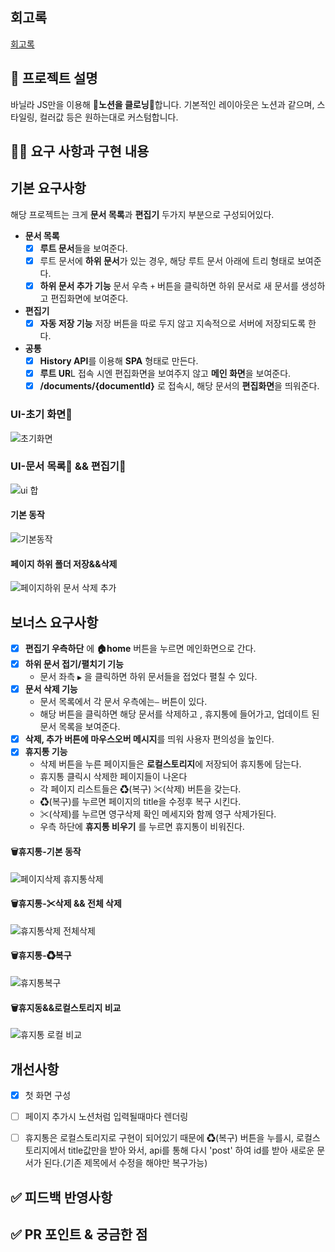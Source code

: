 <!--
  템플릿은 아직 PR 작성이 익숙하지 않으신 분들을 위해서 제공하는 가이드입니다!
  리뷰어 또는 이 PR을 보게 될 다른 사람들이 이 PR을 보는데 참고할 수 있는 내용이 있다면 포함해서 작성해주시면 됩니다.
-->
## 회고록
<a href="https://velog.io/@jzo09/Notion-Cloning-%ED%94%84%EB%A1%9C%EC%A0%9D%ED%8A%B8%EB%A5%BC-%EB%A7%88%EC%B9%98%EB%A9%B0...-%ED%9A%8C%EA%B3%A0">회고록<a>
## 📌 프로젝트 설명 
바닐라 JS만을 이용해 📄**노션을 클로닝**📄합니다.
기본적인 레이아웃은 노션과 같으며, 스타일링, 컬러값 등은 원하는대로 커스텀합니다.

## 👩‍💻 요구 사항과 구현 내용 

## 기본 요구사항
해당 프로젝트는 크게 **문서 목록**과 **편집기** 두가지 부분으로 구성되어있다. 

-  **문서 목록** 
   - [x] **루트 문서**들을 보여준다. 
   - [x] 루트 문서에 **하위 문서**가 있는 경우, 해당 루트 문서 아래에 트리 형태로 보여준다.
   - [x] **하위 문서 추가 기능** 
       문서 우측 `+` 버튼을 클릭하면 하위 문서로 새 문서를 생성하고 편집화면에 보여준다. 
       
- **편집기** 
  - [x] **자동 저장 기능** 
      저장 버튼을 따로 두지 않고 지속적으로 서버에 저장되도록 한다.  
- **공통** 
  - [x] **History API**를 이용해 **SPA** 형태로 만든다. 
  - [x] **루트 UR**L 접속 시엔 편집화면을 보여주지 않고 **메인 화면**을 보여준다. 
  - [x]  **/documents/{documentId}** 로 접속시, 해당 문서의 **편집화면**을 띄워준다. 

### UI-초기 화면📄

![초기화면](https://user-images.githubusercontent.com/66211721/132082185-f5079cfc-8367-4aa5-b344-17099a46ab05.png)

### UI-문서 목록📄 && 편집기📖

![ui 합](https://user-images.githubusercontent.com/66211721/132082370-d803121a-f725-489d-8ef8-92a9fac75122.png)

#### 기본 동작

![기본동작](https://user-images.githubusercontent.com/66211721/132047811-404a4ac6-ec95-4afb-ac11-8801a6e0d4c9.gif)


#### 페이지 하위 폴더 저장&&삭제
![페이지하위 문서 삭제 추가](https://user-images.githubusercontent.com/66211721/132047974-d1945a74-4463-4e76-89e5-fbc6213e1fcf.gif)




## 보너스 요구사항
- [x] **편집기 우측하단** 에 **🏠home** 버튼을 누르면  메인화면으로 간다.
- [x] **하위 문서 접기/펼치기 기능**
     - 문서 좌측 `▶` 을 클릭하면 하위 문서들을 접었다 펼칠 수 있다. 
- [x] **문서 삭제 기능** 
   - 문서 목록에서 각 문서 우측에는```―``` 버튼이 있다. 
   - 해당 버튼을 클릭하면   해당 문서를 삭제하고 , 휴지통에 들어가고, 업데이트 된 문서 목록을 보여준다.
- [x] **삭제, 추가 버튼에 마우스오버 메시지**를 띄워 사용자 편의성을 높인다.  
- [x] **휴지통 기능** 
   - 삭제 버튼을 누른 페이지들은 **로컬스토리지**에 저장되어 휴지통에 담는다.
   - 휴지통 클릭시 삭제한 페이지들이 나온다
   - 각 페이지 리스트들은 ♻(복구) ✂(삭제) 버튼을 갖는다.
   - ♻(복구)를 누르면 페이지의 title을 수정후 복구 시킨다.
   - ✂(삭제)를 누르면 영구삭제 확인 메세지와 함께 영구 삭제가된다.
   - 우측 하단에 **휴지통 비우기** 를 누르면 휴지통이 비워진다.

#### 🗑휴지통-기본 동작
![페이지삭제 휴지통삭제](https://user-images.githubusercontent.com/66211721/132048247-93bb67b3-1066-44c9-ac66-1febf3258d6f.gif)

#### 🗑휴지통-✂삭제 && 전체 삭제
![휴지통삭제 전체삭제](https://user-images.githubusercontent.com/66211721/132048446-ce10bd68-8acf-4130-9beb-fed63384ef06.gif)

#### 🗑휴지통-♻복구
![휴지통복구](https://user-images.githubusercontent.com/66211721/132048768-b340463c-3824-43e4-8d70-fbb43be15282.gif)

#### 🗑휴지동&&로컬스토리지 비교
![휴지통 로컬 비교](https://user-images.githubusercontent.com/66211721/132128590-83670838-4b95-401c-87f9-cd0bfbf517fc.gif)

## 개선사항
- [x] 첫 화면 구성
- [ ] 페이지 추가시 노션처럼 입력될때마다 렌더링
- [ ] 휴지통은 로컬스토리지로 구현이 되어있기 때문에 ♻(복구) 버튼을 누를시, 로컬스토리지에서 title값만을 받아 와서, api를 통해 다시 'post' 하여 id를 받아 새로운 문서가 된다.(기존 제목에서 수정을 해야만 복구가능) 




## ✅ 피드백 반영사항  

## ✅ PR 포인트 & 궁금한 점 
